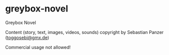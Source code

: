 # greybox-novel
Greybox Novel

Content (story, text, images, videos, sounds) copyright by Sebastian Panzer (toggosebi@gmx.de)

Commercial usage not allowed!
